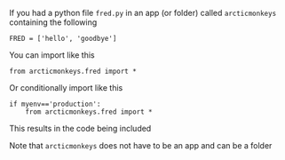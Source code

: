 
If you had a python file `fred.py` in an app (or folder) called `arcticmonkeys` containing the following

```
FRED = ['hello', 'goodbye']
```

You can import like this 
```
from arcticmonkeys.fred import * 
```

Or conditionally import like this

```
if myenv=='production':
    from arcticmonkeys.fred import * 
```

This results in the code being included

Note that `arcticmonkeys` does not have to be an app and can be a folder
